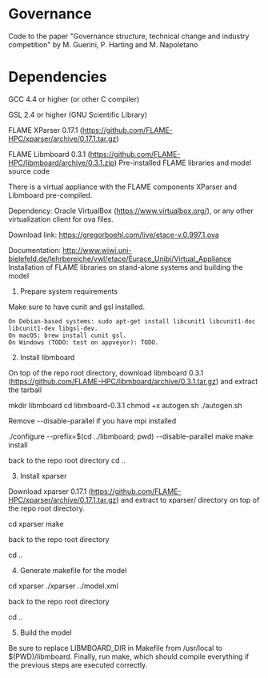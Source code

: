 # Governance
Code to the paper "Governance structure, technical change and industry competition" by M. Guerini, P. Harting and M. Napoletano


# Dependencies

GCC 4.4 or higher (or other C compiler)

GSL 2.4 or higher (GNU Scientific Library)

FLAME XParser 0.17.1 (https://github.com/FLAME-HPC/xparser/archive/0.17.1.tar.gz)

FLAME Libmboard 0.3.1 (https://github.com/FLAME-HPC/libmboard/archive/0.3.1.zip)
Pre-installed FLAME libraries and model source code

There is a virtual appliance with the FLAME components XParser and Libmboard pre-compiled. 

Dependency: Oracle VirtualBox (https://www.virtualbox.org/), or any other virtualization client for ova files.

Download link: https://gregorboehl.com/live/etace-v.0.997.1.ova

Documentation: http://www.wiwi.uni-bielefeld.de/lehrbereiche/vwl/etace/Eurace_Unibi/Virtual_Appliance
Installation of FLAME libraries on stand-alone systems and building the model

1. Prepare system requirements

Make sure to have cunit and gsl installed.

    On Debian-based systems: sudo apt-get install libcunit1 libcunit1-doc libcunit1-dev libgsl-dev.
    On macOS: brew install cunit gsl.
    On Windows (TODO: test on appveyor): TODO.

2. Install libmboard

On top of the repo root directory, download libmboard 0.3.1 (https://github.com/FLAME-HPC/libmboard/archive/0.3.1.tar.gz) and extract the tarball

mkdir libmboard
cd libmboard-0.3.1
chmod +x autogen.sh
./autogen.sh

Remove --disable-parallel if you have mpi installed

./configure --prefix=$(cd ../libmboard; pwd) --disable-parallel
make
make install

back to the repo root directory
cd ..

3. Install xparser

Download xparser 0.17.1 (https://github.com/FLAME-HPC/xparser/archive/0.17.1.tar.gz) and extract to xparser/ directory on top of the repo root directory.

cd xparser
make

back to the repo root directory

cd ..

4. Generate makefile for the model

cd xparser
./xparser ../model.xml

back to the repo root directory

cd ..

5. Build the model

Be sure to replace LIBMBOARD_DIR in Makefile from /usr/local to $(PWD)/libmboard. Finally, run make, which should compile everything if the previous steps are executed correctly.
